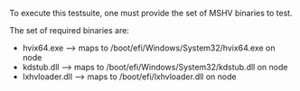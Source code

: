 To execute this testsuite, one must provide the set of MSHV binaries to test. 

The set of required binaries are:

- hvix64.exe  --> maps to /boot/efi/Windows/System32/hvix64.exe on node
- kdstub.dll  --> maps to /boot/efi/Windows/System32/kdstub.dll on node
- lxhvloader.dll  --> maps to /boot/efi/lxhvloader.dll on node